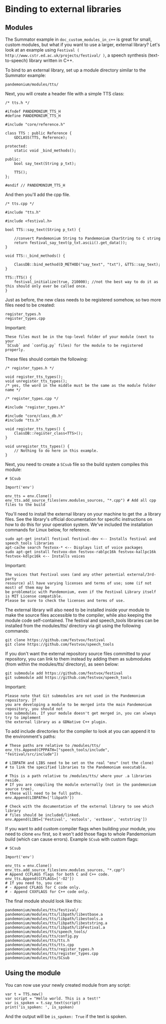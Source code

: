 

# Binding to external libraries

## Modules

The Summator example in `doc_custom_modules_in_c++` is great for small,
custom modules, but what if you want to use a larger, external library?
Let's look at an example using `Festival ( http://www.cstr.ed.ac.uk/projects/festival/ )`,
a speech synthesis (text-to-speech) library written in C++.

To bind to an external library, set up a module directory similar to the Summator example:

```
pandemonium/modules/tts/
```

Next, you will create a header file with a simple TTS class:

```
/* tts.h */

#ifndef PANDEMONIUM_TTS_H
#define PANDEMONIUM_TTS_H

#include "core/reference.h"

class TTS : public Reference {
    GDCLASS(TTS, Reference);

protected:
    static void _bind_methods();

public:
    bool say_text(String p_txt);

    TTS();
};

#endif // PANDEMONIUM_TTS_H
```

And then you'll add the cpp file.

```
/* tts.cpp */

#include "tts.h"

#include <festival.h>

bool TTS::say_text(String p_txt) {

    //convert Pandemonium String to Pandemonium CharString to C string
    return festival_say_text(p_txt.ascii().get_data());
}

void TTS::_bind_methods() {

    ClassDB::bind_method(D_METHOD("say_text", "txt"), &TTS::say_text);
}

TTS::TTS() {
    festival_initialize(true, 210000); //not the best way to do it as this should only ever be called once.
}
```

Just as before, the new class needs to be registered somehow, so two more files
need to be created:

```
register_types.h
register_types.cpp
```

Important:

    These files must be in the top-level folder of your module (next to your
    `SCsub` and `config.py` files) for the module to be registered properly.

These files should contain the following:

```
/* register_types.h */

void register_tts_types();
void unregister_tts_types();
/* yes, the word in the middle must be the same as the module folder name */
```

```
/* register_types.cpp */

#include "register_types.h"

#include "core/class_db.h"
#include "tts.h"

void register_tts_types() {
    ClassDB::register_class<TTS>();
}

void unregister_tts_types() {
    // Nothing to do here in this example.
}
```

Next, you need to create a `SCsub` file so the build system compiles
this module:

```
# SCsub

Import('env')

env_tts = env.Clone()
env_tts.add_source_files(env.modules_sources, "*.cpp") # Add all cpp files to the build
```

You'll need to install the external library on your machine to get the .a library files. See the library's official
documentation for specific instructions on how to do this for your operation system. We've included the
installation commands for Linux below, for reference.

```
sudo apt-get install festival festival-dev <-- Installs festival and speech_tools libraries
apt-cache search festvox-* <-- Displays list of voice packages
sudo apt-get install festvox-don festvox-rablpc16k festvox-kallpc16k festvox-kdlpc16k <-- Installs voices
```

Important:

    The voices that Festival uses (and any other potential external/3rd-party
    resource) all have varying licenses and terms of use; some (if not most) of them may be
    be problematic with Pandemonium, even if the Festival Library itself is MIT License compatible.
    Please be sure to check the licenses and terms of use.

The external library will also need to be installed inside your module to make the source
files accessible to the compiler, while also keeping the module code self-contained. The
festival and speech_tools libraries can be installed from the modules/tts/ directory via
git using the following commands:

```
git clone https://github.com/festvox/festival
git clone https://github.com/festvox/speech_tools
```

If you don't want the external repository source files committed to your repository, you
can link to them instead by adding them as submodules (from within the modules/tts/ directory), as seen below:

```
git submodule add https://github.com/festvox/festival
git submodule add https://github.com/festvox/speech_tools
```

Important:

    Please note that Git submodules are not used in the Pandemonium repository. If
    you are developing a module to be merged into the main Pandemonium repository, you should not
    use submodules. If your module doesn't get merged in, you can always try to implement
    the external library as a GDNative C++ plugin.

To add include directories for the compiler to look at you can append it to the
environment's paths:

```
# These paths are relative to /modules/tts/
env_tts.Append(CPPPATH=["speech_tools/include", "festival/src/include"])

# LIBPATH and LIBS need to be set on the real "env" (not the clone)
# to link the specified libraries to the Pandemonium executable.

# This is a path relative to /modules/tts/ where your .a libraries reside.
# If you are compiling the module externally (not in the pandemonium source tree),
# these will need to be full paths.
env.Append(LIBPATH=['libpath'])

# Check with the documentation of the external library to see which library
# files should be included/linked.
env.Append(LIBS=['Festival', 'estools', 'estbase', 'eststring'])
```

If you want to add custom compiler flags when building your module, you need to clone
`env` first, so it won't add those flags to whole Pandemonium build (which can cause errors).
Example `SCsub` with custom flags:

```
# SCsub

Import('env')

env_tts = env.Clone()
env_tts.add_source_files(env.modules_sources, "*.cpp")
# Append CCFLAGS flags for both C and C++ code.
env_tts.Append(CCFLAGS=['-O2'])
# If you need to, you can:
# - Append CFLAGS for C code only.
# - Append CXXFLAGS for C++ code only.
```

The final module should look like this:

```
pandemonium/modules/tts/festival/
pandemonium/modules/tts/libpath/libestbase.a
pandemonium/modules/tts/libpath/libestools.a
pandemonium/modules/tts/libpath/libeststring.a
pandemonium/modules/tts/libpath/libFestival.a
pandemonium/modules/tts/speech_tools/
pandemonium/modules/tts/config.py
pandemonium/modules/tts/tts.h
pandemonium/modules/tts/tts.cpp
pandemonium/modules/tts/register_types.h
pandemonium/modules/tts/register_types.cpp
pandemonium/modules/tts/SCsub
```

## Using the module

You can now use your newly created module from any script:

```
var t = TTS.new()
var script = "Hello world. This is a test!"
var is_spoken = t.say_text(script)
print('is_spoken: ', is_spoken)
```

And the output will be `is_spoken: True` if the text is spoken.
